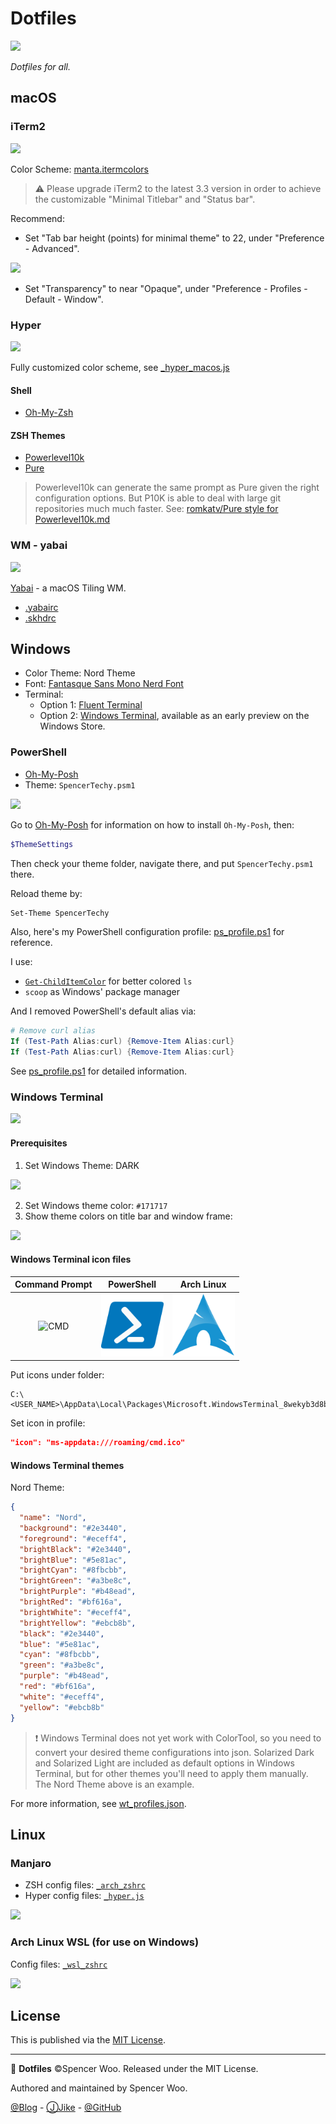 # Dotfiles

![](https://flat.badgen.net/badge/platform/macOS,Windows,Linux?list=|)

*Dotfiles for all.*

## macOS

### iTerm2

![](https://i.loli.net/2019/08/16/DpztirnBE6yvqh7.png)

Color Scheme: [manta.itermcolors](./manta.itermcolors)

> ⚠️ Please upgrade iTerm2 to the latest 3.3 version in order to achieve the customizable "Minimal Titlebar" and "Status bar".

Recommend:

- Set "Tab bar height (points) for minimal theme" to 22, under "Preference - Advanced".

![](https://i.loli.net/2019/08/16/dr7Kp2SvsW6xGDt.png)

- Set "Transparency" to near "Opaque", under "Preference - Profiles - Default - Window".

### Hyper

![](https://i.loli.net/2019/08/15/Nt9HMKlpJxLaE3Y.png)

Fully customized color scheme, see [_hyper_macos.js](./_hyper_macos.js)

#### Shell

- [Oh-My-Zsh](https://ohmyz.sh/)

#### ZSH Themes

- [Powerlevel10k](https://github.com/romkatv/powerlevel10k)
- [Pure](https://github.com/sindresorhus/pure)

> Powerlevel10k can generate the same prompt as Pure given the right configuration options. But P10K is able to deal with large git repositories much much faster. See: [romkatv/Pure style for Powerlevel10k.md](https://gist.github.com/romkatv/7cbab80dcbc639003066bb68b9ae0bbf)

### WM - yabai

![](https://i.loli.net/2019/08/15/PcK2W8JXs4xQgdw.png)

[Yabai](https://github.com/koekeishiya/yabai) - a macOS Tiling WM.

- [.yabairc](./_yabairc)
- [.skhdrc](./_skhdrc)

## Windows

- Color Theme: Nord Theme
- Font: [Fantasque Sans Mono Nerd Font](https://github.com/ryanoasis/nerd-fonts/tree/master/patched-fonts/FantasqueSansMono)
- Terminal:
  - Option 1: [Fluent Terminal](https://github.com/felixse/FluentTerminal)
  - Option 2: [Windows Terminal](https://github.com/microsoft/terminal), available as an early preview on the Windows Store.

### PowerShell

- [Oh-My-Posh](https://github.com/JanDeDobbeleer/oh-my-posh)
- Theme: `SpencerTechy.psm1`

![](https://i.loli.net/2019/06/27/5d1452db79b6664465.png)

Go to [Oh-My-Posh](https://github.com/JanDeDobbeleer/oh-my-posh) for information on how to install `Oh-My-Posh`, then:

```PowerShell
$ThemeSettings
```

Then check your theme folder, navigate there, and put `SpencerTechy.psm1` there.

Reload theme by:

```PowerShell
Set-Theme SpencerTechy
```

Also, here's my PowerShell configuration profile: [ps_profile.ps1](https://github.com/spencerwooo/dotfiles/blob/master/ps_profile.ps1) for reference.

I use:

- [`Get-ChildItemColor`](https://github.com/joonro/Get-ChildItemColor) for better colored `ls`
- `scoop` as Windows' package manager

And I removed PowerShell's default alias via:

```powershell
# Remove curl alias
If (Test-Path Alias:curl) {Remove-Item Alias:curl}
If (Test-Path Alias:curl) {Remove-Item Alias:curl}
```

See [ps_profile.ps1](https://github.com/spencerwooo/dotfiles/blob/master/ps_profile.ps1) for detailed information.

### Windows Terminal

![](https://i.loli.net/2019/06/27/5d144eea7d44e73696.png)

#### Prerequisites

1. Set Windows Theme: DARK

![](https://i.loli.net/2019/06/27/5d144f87a841628789.png)

2. Set Windows theme color: `#171717`
3. Show theme colors on title bar and window frame:

![](https://i.loli.net/2019/06/27/5d144f879a93534999.png)

#### Windows Terminal icon files

|                    Command Prompt                    |                         PowerShell                          |                      Arch Linux                       |
| :--------------------------------------------------: | :---------------------------------------------------------: | :---------------------------------------------------: |
| <img src="wt_icons/cmd.ico" alt="CMD" width="100px"> | <img src="wt_icons/powershell.png" alt="CMD" width="100px"> | <img src="wt_icons/arch.png" alt="CMD" width="100px"> |

Put icons under folder:

```
C:\<USER_NAME>\AppData\Local\Packages\Microsoft.WindowsTerminal_8wekyb3d8bbwe\RoamingState
```

Set icon in profile:

```json
"icon": "ms-appdata:///roaming/cmd.ico"
```

#### Windows Terminal themes

Nord Theme:

```json
{
  "name": "Nord",
  "background": "#2e3440",
  "foreground": "#eceff4",
  "brightBlack": "#2e3440",
  "brightBlue": "#5e81ac",
  "brightCyan": "#8fbcbb",
  "brightGreen": "#a3be8c",
  "brightPurple": "#b48ead",
  "brightRed": "#bf616a",
  "brightWhite": "#eceff4",
  "brightYellow": "#ebcb8b",
  "black": "#2e3440",
  "blue": "#5e81ac",
  "cyan": "#8fbcbb",
  "green": "#a3be8c",
  "purple": "#b48ead",
  "red": "#bf616a",
  "white": "#eceff4",
  "yellow": "#ebcb8b"
}
```

> ❗ Windows Terminal does not yet work with ColorTool, so you need to convert your desired theme configurations into json. Solarized Dark and Solarized Light are included as default options in Windows Terminal, but for other themes you'll need to apply them manually. The Nord Theme above is an example.

For more information, see [wt_profiles.json](https://github.com/spencerwooo/dotfiles/blob/master/wt_profiles.json).

## Linux

### Manjaro

- ZSH config files: [`_arch_zshrc`](https://github.com/spencerwooo/dotfiles/blob/master/_arch_zshrc)
- Hyper config files: [`_hyper.js`](https://github.com/spencerwooo/dotfiles/blob/master/_hyper.js)

![](https://i.loli.net/2018/12/31/5c29a4c819cab.png)

### Arch Linux WSL (for use on Windows)

Config files: [`_wsl_zshrc`](https://github.com/spencerwooo/dotfiles/blob/master/_wsl_zshrc)

![](https://i.loli.net/2019/06/27/5d1452db6b26815195.png)

## License

This is published via the [MIT License](https://github.com/spencerwoo98/awesome-alias/blob/master/LICENSE).

---

🚯 **Dotfiles** ©Spencer Woo. Released under the MIT License.

Authored and maintained by Spencer Woo.

[@Blog](https://spencerwoo.com/) - [ⒿJike](https://web.okjike.com/user/4DDA0425-FB41-4188-89E4-952CA15E3C5E/post) - [@GitHub](https://github.com/spencerwooo)

